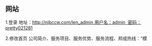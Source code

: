 ## 网站

1.登录 地址：http://njbccw.com/len_admin 用户名：admin  密码：pretty021281

2.修改首页 公司简介、服务项目、服务优势、服务流程、邦成热线：“模
